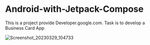 # Android-with-Jetpack-Compose
This is a project provide Developer.google.com. Task is to develop a Business Card App

![Screenshot_20230329_104733](https://user-images.githubusercontent.com/58818057/228433849-55d3b949-c0ca-4bf6-a00d-d917f1e3fbca.png)
